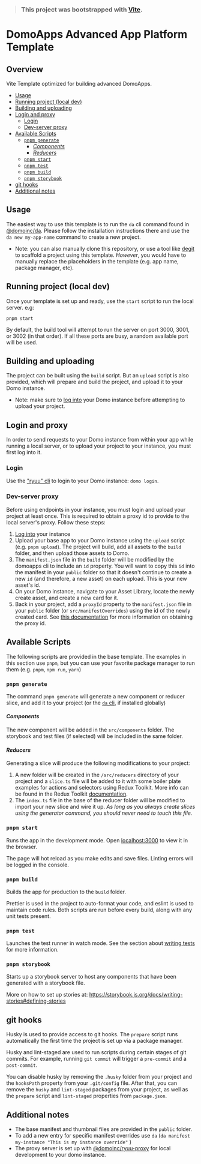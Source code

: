 > ### This project was bootstrapped with [Vite](https://vitejs.dev/).

# DomoApps Advanced App Platform Template

## Overview

Vite Template optimized for building advanced DomoApps.

* [Usage](#usage)
* [Running project (local dev)](#running-project-local-dev)
* [Building and uploading](#building-and-uploading)
* [Login and proxy](#login-and-proxy)
  + [Login](#login)
  + [Dev-server proxy](#dev-server-proxy)
* [Available Scripts](#available-scripts)
  + [`pnpm generate`](#pnpm-generate)
      - [*Components*](#components)
      - [*Reducers*](#reducers)
  + [`pnpm start`](#pnpm-start)
  + [`pnpm test`](#pnpm-test)
  + [`pnpm build`](#pnpm-build)
  + [`pnpm storybook`](#pnpm-storybook)
* [git hooks](#git-hooks)
* [Additional notes](#additional-notes)

## Usage

The easiest way to use this template is to run the `da` cli command found in [@domoinc/da](https://www.npmjs.com/package/@domoinc/da). Please follow the installation instructions there and use the `da new my-app-name` command to create a new project.

* Note: you can also manually clone this repository, or use a tool like [degit](https://www.npmjs.com/package/degit) to scaffold a project using this template. _However_, you would have to manually replace the placeholders in the template (e.g. app name, package manager, etc).

## Running project (local dev)

Once your template is set up and ready, use the `start` script to run the local server. e.g:

`pnpm start`

By default, the build tool will attempt to run the server on port 3000, 3001, or 3002 (in that order). If all these ports are busy, a random available port will be used.

## Building and uploading

The project can be built using the `build` script. But an `upload` script is also provided, which will prepare and build the project, and upload it to your Domo instance.

* Note: make sure to [log into](#login-and-proxy) your Domo instance before attempting to upload your project.

## Login and proxy

In order to send requests to your Domo instance from within your app while running a local server, or to upload your project to your instance, you must first log into it.


### Login

Use the ["ryuu" cli](https://www.npmjs.com/package/ryuu) to login to your Domo instance: `domo login`.

### Dev-server proxy

Before using endpoints in your instance, you must login and upload your project at least once. This is required to obtain a proxy id to provide to the local server's proxy. Follow these steps:

1. [Log into](#login) your instance
2. Upload your base app to your Domo instance using the `upload` script (e.g. `pnpm upload`). The project will build, add all assets to the `build` folder, and then upload those assets to Domo.
3. The `manifest.json` file in the `build` folder will be modified by the domoapps cli to include an `id` property. You will want to copy this `id` into the manifest in your `public` folder so that it doesn't continue to create a new `id` (and therefore, a new asset) on each upload. This is your new asset's id.
4. On your Domo instance, navigate to your Asset Library, locate the newly create asset, and create a new card for it.
5. Back in your project, add a `proxyId` property to the `manifest.json` file in your `public` folder (or `src/manifestOverrides`) using the id of the newly created card. See [this documentation](https://www.npmjs.com/package/@domoinc/ryuu-proxy#user-content-getting-a-proxyid-advanced) for more information on obtaining the proxy id.

## Available Scripts

The following scripts are provided in the base template. The examples in this section use `pnpm`, but you can use your favorite package manager to run them (e.g. `pnpm`, `npm run`, `yarn`)

### `pnpm generate`

The command `pnpm generate` will generate a new component or reducer slice, and add it to your project (or the [`da` cli]([@domoinc/da](https://www.npmjs.com/package/@domoinc/da#da-generate-template)), if installed globally)

#### *Components*

The new component will be added in the `src/components` folder. The storybook and test files (if selected) will be included in the same folder.

#### *Reducers*

Generating a slice will produce the following modifications to your project:

1. A new folder will be created in the `/src/reducers` directory of your project and a `slice.ts` file will be added to it with some boiler plate examples for actions and selectors using Redux Toolkit.
More info can be found in the Redux Toolkit [documentation](https://redux-toolkit.js.org/api/createSlice).
2. The `index.ts` file in the base of the reducer folder will be modified to import your new slice and wire it up.
_As long as you always create slices using the generator command, you should never need to touch this file._

### `pnpm start`

Runs the app in the development mode.
Open [localhost:3000](http://localhost:3000) to view it in the browser.

The page will hot reload as you make edits and save files.
Linting errors will be logged in the console.

### `pnpm build`

Builds the app for production to the `build` folder.

Prettier is used in the project to auto-format your code, and eslint is used to maintain code rules. Both scripts are run before every build, along with any unit tests present.

### `pnpm test`

Launches the test runner in watch mode.
See the section about [writing tests](https://vitest.dev/guide/#writing-tests) for more information.

### `pnpm storybook`

Starts up a storybook server to host any components that have been generated with a storybook file.

More on how to set up stories at: https://storybook.js.org/docs/writing-stories#defining-stories

## git hooks

Husky is used to provide access to git hooks. The `prepare` script runs automatically the first time the project is set up via a package manager.

Husky and lint-staged are used to run scripts during certain stages of git commits. For example, running `git commit` will trigger a `pre-commit` and a `post-commit`.

You can disable husky by removing the `.husky` folder from your project and the `hooksPath` property from your `.git/config` file. After that, you can remove the `husky` and `lint-staged` packages from your project, as well as the `prepare` script and `lint-staged` properties from `package.json`.

## Additional notes

- The base manifest and thumbnail files are provided in the `public` folder.
- To add a new entry for specific manifest overrides use `da` (`da manifest my-instance "This is my instance override"` )
- The proxy server is set up with [@domoinc/ryuu-proxy](https://www.npmjs.com/package/@domoinc/ryuu-proxy) for local development to your domo instance.
